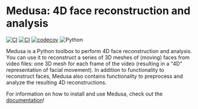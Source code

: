 # Medusa: 4D face reconstruction and analysis

[![CI](https://github.com/medusa-4D/medusa/actions/workflows/ci.yaml/badge.svg)](https://github.com/medusa-4D/medusa/actions/workflows/ci.yaml)
[![CI](https://github.com/medusa-4D/medusa/actions/workflows/docs.yaml/badge.svg)](https://medusa.lukas-snoek.com/medusa)
[![codecov](https://codecov.io/gh/medusa-4d/medusa/branch/master/graph/badge.svg)](https://codecov.io/gh/medusa-4d/medusa)
![Python](https://img.shields.io/badge/python-3.9-blue.svg)

Medusa is a Python toolbox to perform 4D face reconstruction and analysis. You can use it to reconstruct a series of 3D meshes of (moving) faces from video files: one 3D mesh for each frame of the video (resulting in a "4D" representation of facial movement). In
addition to functionality to reconstruct faces, Medusa also contains functionality to preprocess and analyze the resulting 4D reconstructions.

For information on how to install and use Medusa, check out the
[documentation](https://medusa.lukas-snoek.com/medusa)!
